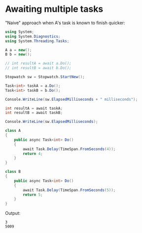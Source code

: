 # Awaiting multiple tasks

"Naive" approach when A's task is known to finish quicker:

```csharp
using System;
using System.Diagnostics;
using System.Threading.Tasks;

A a = new();
B b = new();

// int resultA = await a.Do();
// int resultB = await b.Do();

Stopwatch sw = Stopwatch.StartNew();

Task<int> taskA = a.Do();
Task<int> taskB = b.Do();

Console.WriteLine(sw.ElapsedMilliseconds + " milliseconds");

int resultA = await taskA;
int resultB = await taskB;

Console.WriteLine(sw.ElapsedMilliseconds);

class A
{
    public async Task<int> Do()
    {
        await Task.Delay(TimeSpan.FromSeconds(4));
        return 4;
    }
}

class B
{
    public async Task<int> Do()
    {
        await Task.Delay(TimeSpan.FromSeconds(5));
        return 5;
    }
}
```

Output:

```output
3
5009
```
